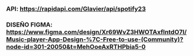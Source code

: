  ### API: https://rapidapi.com/Glavier/api/spotify23 

### DISEÑO FIGMA:  https://www.figma.com/design/Xr69WvZ3HWOTAxflntdO7I/Music-player-App-Design-%7C-Free-to-use-(Community)?node-id=301-20050&t=MehOoeAxRTHPbia5-0